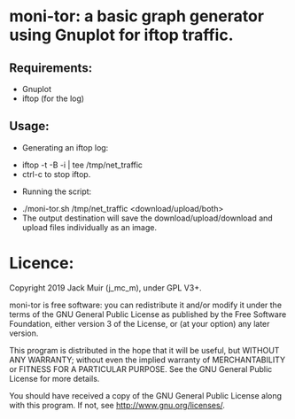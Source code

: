 # moni-tor: a basic graph generator using Gnuplot for iftop traffic.

## Requirements:
+ Gnuplot
+ iftop (for the log)

## Usage:
- Generating an iftop log:
+ iftop -t -B -i <network interface> | tee /tmp/net_traffic
+ ctrl-c to stop iftop.

- Running the script:
+ ./moni-tor.sh /tmp/net_traffic <download/upload/both> <output destination>
+ The output destination will save the download/upload/download and upload files individually as an image.

# Licence:
Copyright 2019 Jack Muir (j_mc_m), under GPL V3+.

moni-tor is free software: you can redistribute it and/or modify
it under the terms of the GNU General Public License as published by
the Free Software Foundation, either version 3 of the License, or
(at your option) any later version.

This program is distributed in the hope that it will be useful,
but WITHOUT ANY WARRANTY; without even the implied warranty of
MERCHANTABILITY or FITNESS FOR A PARTICULAR PURPOSE.  See the
GNU General Public License for more details.

You should have received a copy of the GNU General Public License
along with this program.  If not, see <http://www.gnu.org/licenses/>.
